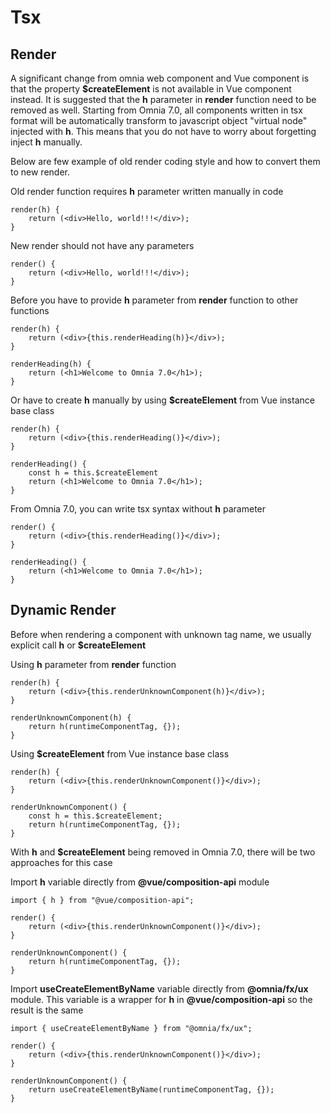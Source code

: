 # Tsx

## Render
A significant change from omnia web component and Vue component is that the property **$createElement** is not available in Vue component instead.
It is suggested that the **h** parameter in **render** function need to be removed as well.
Starting from Omnia 7.0, all components written in tsx format will be automatically transform to javascript object "virtual node" injected with **h**.
This means that you do not have to worry about forgetting inject **h** manually.

Below are few example of old render coding style and how to convert them to new render.

Old render function requires **h** parameter written manually in code
```tsx
render(h) {
    return (<div>Hello, world!!!</div>);
}
```

New render should not have any parameters
```tsx
render() {
    return (<div>Hello, world!!!</div>);
}
```

Before you have to provide **h** parameter from **render** function to other functions
```tsx
render(h) {
    return (<div>{this.renderHeading(h)}</div>);
}

renderHeading(h) {
    return (<h1>Welcome to Omnia 7.0</h1>);
}
```

Or have to create **h** manually by using **$createElement** from Vue instance base class
```tsx
render(h) {
    return (<div>{this.renderHeading()}</div>);
}

renderHeading() {
    const h = this.$createElement
    return (<h1>Welcome to Omnia 7.0</h1>);
}
```

From Omnia 7.0, you can write tsx syntax without **h** parameter
```tsx
render() {
    return (<div>{this.renderHeading()}</div>);
}

renderHeading() {
    return (<h1>Welcome to Omnia 7.0</h1>);
}
```

## Dynamic Render
Before when rendering a component with unknown tag name, we usually explicit call **h** or **$createElement**

Using **h** parameter from **render** function
```tsx
render(h) {
    return (<div>{this.renderUnknownComponent(h)}</div>);
}

renderUnknownComponent(h) {
    return h(runtimeComponentTag, {});
}
```

Using **$createElement** from Vue instance base class
```tsx
render(h) {
    return (<div>{this.renderUnknownComponent()}</div>);
}

renderUnknownComponent() {
    const h = this.$createElement;
    return h(runtimeComponentTag, {});
}
```

With **h** and **$createElement** being removed in Omnia 7.0, there will be two approaches for this case

Import **h** variable directly from **@vue/composition-api** module
```tsx
import { h } from "@vue/composition-api";

render() {
    return (<div>{this.renderUnknownComponent()}</div>);
}

renderUnknownComponent() {
    return h(runtimeComponentTag, {});
}
```

Import **useCreateElementByName** variable directly from **@omnia/fx/ux** module. This variable is a wrapper for **h** in **@vue/composition-api** so the result is the same
```tsx
import { useCreateElementByName } from "@omnia/fx/ux";

render() {
    return (<div>{this.renderUnknownComponent()}</div>);
}

renderUnknownComponent() {
    return useCreateElementByName(runtimeComponentTag, {});
}
```